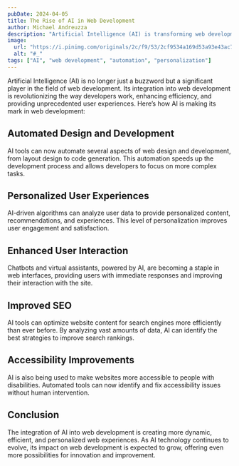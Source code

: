 ```yaml
---
pubDate: 2024-04-05
title: The Rise of AI in Web Development
author: Michael Andreuzza
description: "Artificial Intelligence (AI) is transforming web development in ways we could only imagine a few years ago. "
image:
  url: "https://i.pinimg.com/originals/2c/f9/53/2cf9534a169d53a93e43ac7dd81d8c08.jpg"
  alt: "#_"
tags: ["AI", "web development", "automation", "personalization"]
---
```




Artificial Intelligence (AI) is no longer just a buzzword but a significant player in the field of web development. Its integration into web development is revolutionizing the way developers work, enhancing efficiency, and providing unprecedented user experiences. Here’s how AI is making its mark in web development:

## Automated Design and Development

AI tools can now automate several aspects of web design and development, from layout design to code generation. This automation speeds up the development process and allows developers to focus on more complex tasks.

## Personalized User Experiences

AI-driven algorithms can analyze user data to provide personalized content, recommendations, and experiences. This level of personalization improves user engagement and satisfaction.

## Enhanced User Interaction

Chatbots and virtual assistants, powered by AI, are becoming a staple in web interfaces, providing users with immediate responses and improving their interaction with the site.

## Improved SEO

AI tools can optimize website content for search engines more efficiently than ever before. By analyzing vast amounts of data, AI can identify the best strategies to improve search rankings.

## Accessibility Improvements

AI is also being used to make websites more accessible to people with disabilities. Automated tools can now identify and fix accessibility issues without human intervention.

## Conclusion

The integration of AI into web development is creating more dynamic, efficient, and personalized web experiences. As AI technology continues to evolve, its impact on web development is expected to grow, offering even more possibilities for innovation and improvement.
